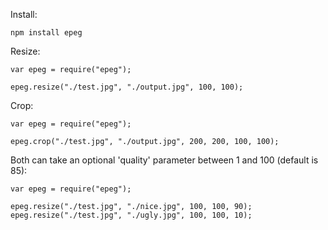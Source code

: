 Install:

```
npm install epeg
```

Resize:

```
var epeg = require("epeg");

epeg.resize("./test.jpg", "./output.jpg", 100, 100);
```

Crop:

```
var epeg = require("epeg");

epeg.crop("./test.jpg", "./output.jpg", 200, 200, 100, 100);
```

Both can take an optional 'quality' parameter between 1 and 100 (default is 85):

```
var epeg = require("epeg");

epeg.resize("./test.jpg", "./nice.jpg", 100, 100, 90);
epeg.resize("./test.jpg", "./ugly.jpg", 100, 100, 10);
```
